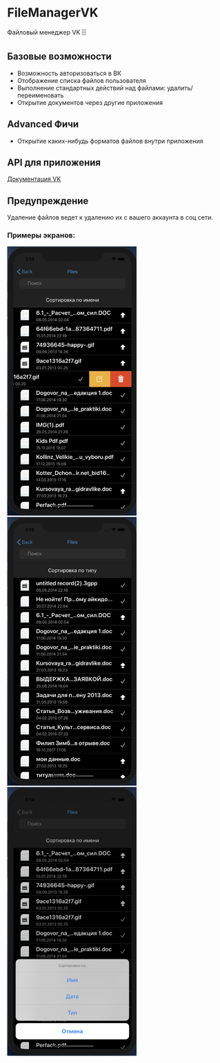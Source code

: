# FileManagerVK
Файловый менеджер VK 🗄

## Базовые возможности
* Возможность авторизоваться в ВК
* Отображение списка файлов пользователя
* Выполнение стандартных действий над файлами: удалить/переименовать
* Открытие документов через другие приложения

## Advanced Фичи
* Открытие каких-нибудь форматов файлов внутри приложения

## API для приложения

[Документация VK](https://vk.com/dev.php?method=docs)

## Предупреждение
Удаление файлов ведет к удалению их с вашего аккаунта в соц сети. 

### Примеры экранов:

<img src="./Screen/Edit.png" width="300" /> <img src="./Screen/Home.png" width="300" /> <img src="./Screen/Sort.png" width="300" />

